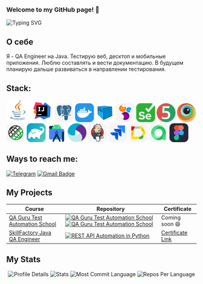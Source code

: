 ### Welcome to my GitHub page! 👋
![Typing SVG](https://readme-typing-svg.herokuapp.com?color=%23FF00FF&lines=I%60m+QA+Engineer)

## О себе
Я - QA Еngineer на Java. Тестирую веб, десктоп и
мобильные приложения. Люблю составлять и
вести документацию. В будущем планирую
дальше развиваться в направлении
тестирования.

## Stack:

<a href="https://www.java.com/"><img src="media/logo/Java.svg" width="60" height="60"  alt="Java"/></a>
<a id ="tech" href="https://www.jetbrains.com/idea/"><img src="media/logo/Idea.svg" width="60" height="60"  alt="IDEA"/></a>
<a href="https://www.postgresql.org"><img src="icons/postgreSQL.svg" title="PostgreSQL" alt="PostgreSQL" width="50" height="50"/></a>
<a href="https://www.docker.com"><img src="icons/docker.svg" title="Docker" alt="Docker" width="50" height="50"/></a>
<a href="https://aerokube.com/selenoid/"><img src="icons/selenoid-logo.svg" title="Docker" alt="Docker" width="50" height="50"/></a>
<a href="https://selenide.org"><img src="icons/selenide.svg" title="Selenide" alt="Selenide" width="50" height="50"/></a>
<a href="https://www.selenium.dev"><img src="icons/selenuim.svg" title="Selenium" alt="Selenium" width="50" height="50"/></a>
<a href="https://junit.org/junit5"><img src="icons/junit5.svg" title="JUnit5" alt="JUnit5" width="50" height="50"/></a>
<a href="https://www.browserstack.com/"><img src="media/logo/Browserstack.svg" width="50" height="50"  alt="Browserstack"/>
</a><a href="https://rest-assured.io"><img src="icons/rest_assured.svg" title="REST Assured" alt="REST Assured" width="50" height="50"/></a>
<a href="https://gradle.org"><img src="icons/gradle.svg" title="Gradle" alt="Gradle" width="50" height="50"/></a>
<a href="https://developer.android.com/studio"><img src="media/logo/Android-studio.svg" width="50" height="50"  alt="Android Studio"/></a>
<a href="https://appium.io/"><img src="media/logo/Appium.svg" width="50" height="50"  alt="Appium"/></a>
<a href="https://www.jenkins.io"><img src="icons/jenkins.svg" title="Jenkins" alt="Jenkins" width="50" height="50"/></a>
<a href="https://www.atlassian.com/software/jira"><img src="icons/jira.svg" title="Jira" alt="Jira" width="50" height="50"/></a>
<a href="https://qameta.io/allure-report"><img src="icons/allure_report.svg" title="Allure Report" alt="Allure Report" width="50" height="50"/></a>
<a href="https://qameta.io"><img src="icons/allure_testops.svg" title="Allure Testops" alt="REST Assured" width="50" height="50"/></a>
<a href="https://www.figma.com"><img src="icons/figma.svg" title="Figma" alt="Figma" width="50" height="50"/></a>

## Ways to reach me:

[![Telegram](https://img.shields.io/badge/@VadimTolstov-26A5E4?style=flat&logo=telegram&logoColor=white)](https://t.me/VadimTolstovv)
</a>
<a href="mailto:tolstov50@mail.ru">
<img src="https://img.shields.io/badge/Gmail-red?style=for-the-badge&logo=gmail&logoColor=white" alt="Gmail Badge"/>
</a>

## My Projects
| Course                                                                                                    | Repository                                                                                                                                                                                                                                                                                                                                                                                                                          | Certificate                                                            |
|-----------------------------------------------------------------------------------------------------------|-------------------------------------------------------------------------------------------------------------------------------------------------------------------------------------------------------------------------------------------------------------------------------------------------------------------------------------------------------------------------------------------------------------------------------------|------------------------------------------------------------------------| 
| [QA Guru Test Automation School](https://qa.guru/)                                                        | [![QA Guru Test Automation School](https://github-readme-stats.vercel.app/api/pin/?username=VadimTolstov&repo=allure_api_ui&bg_color=DEG,FBD3E9,BE81F7)](https://github.com/VadimTolstov/allure_api_ui) [![QA Guru Test Automation School](https://github-readme-stats.vercel.app/api/pin/?username=VadimTolstov&repo=wildberries_mobile&bg_color=DEG,C7E5D1,00CECB)](https://github.com/VadimTolstov/wildberries_mobile) |  Coming soon 😄|
| [SkillFactory Java QA Engineer](https://skillfactory.ru/java-qa-engineer-testirovshik-po)                 | [![REST API Automation in Python](https://github-readme-stats.vercel.app/api/pin/?username=VadimTolstov&repo=sf_final_project&bg_color=DEG,FAD961,F76B1C)](https://github.com/VadimTolstov/sf_final_project/tree/master)                                                                                                                                                                                                                    | [Certificate Link](https://drive.google.com/file/d/1PCjuiV8ppq7Fwinf5yeXRiWhNlT8zmyU/view?usp=drive_link)  |



## My Stats
<p align="center">
  <img src="https://github-profile-summary-cards.vercel.app/api/cards/profile-details?username=VadimTolstov&theme=tokyonight" alt="Profile Details">
  <img src="https://github-profile-summary-cards.vercel.app/api/cards/stats?username=VadimTolstov&theme=tokyonight" alt="Stats">
  <img src="https://github-profile-summary-cards.vercel.app/api/cards/most-commit-language?username=VadimTolstov&theme=tokyonight" alt="Most Commit Language">
  <img src="https://github-profile-summary-cards.vercel.app/api/cards/repos-per-language?username=VadimTolstov&theme=tokyonight" alt="Repos Per Language">
</p>